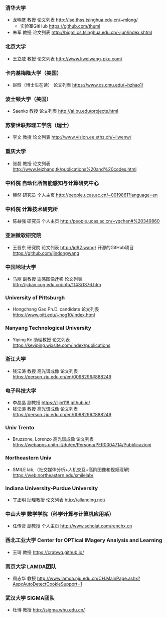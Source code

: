 
### 清华大学
* 龙明盛 教授 论文列表 http://ise.thss.tsinghua.edu.cn/~mlong/  
  - 实验室GitHub https://github.com/thuml
* 朱军 教授 论文列表 http://bigml.cs.tsinghua.edu.cn/~jun/index.shtml

### 北京大学
* 王立威 教授 论文列表 http://www.liweiwang-pku.com/

### 卡内基梅隆大学（美国）
* 赵晗（博士生在读） 论文列表 https://www.cs.cmu.edu/~hzhao1/

### 波士顿大学（美国）
* Saenko 教授 论文列表 http://ai.bu.edu/projects.html

### 苏黎世联邦理工学院（瑞士）
* 李文 教授 论文列表 http://www.vision.ee.ethz.ch/~liwenw/

### 重庆大学
* 张磊 教授 论文列表 http://www.leizhang.tk/publications%20and%20codes.html


### 中科院 自动化所智能感知与计算研究中心
* 赫然 研究员 个人主页 http://people.ucas.ac.cn/~0019861?language=en

### 中科院 计算技术研究所
* 陈益强 研究员 个人主页 http://people.ucas.ac.cn/~yqchen#%20349860

### 亚洲微软研究院
* 王晋东 研究院 论文列表 http://jd92.wang/ 开源的GitHub项目 https://github.com/jindongwang

### 中国地址大学
* 马丽 副教授 遥感图像迁移 论文列表 http://jidian.cug.edu.cn/info/1143/1376.htm

### University of Pittsburgh
* Hongchang Gao Ph.D. candidate 论文列表 https://www.pitt.edu/~hog10/index.html

### Nanyang Technological University
* Yiping Ke 助理教授 论文列表 https://keyiping.wixsite.com/index/publications

### 浙江大学
* 钱沄涛 教授 高光谱成像 论文列表 https://person.zju.edu.cn/en/0098296#888249

### 电子科技大学
* 李晶晶 副教授 https://lijin118.github.io/
* 钱沄涛 教授 高光谱成像 论文列表 https://person.zju.edu.cn/en/0098296#888249 

### Univ Trento 
* Bruzzone, Lorenzo 高光谱成像 论文列表 https://webapps.unitn.it/du/en/Persona/PER0004714/Pubblicazioni

### Northeastern Univ 
* SMILE lab,（社交媒体分析+人机交互+高阶图像和视频理解) https://web.northeastern.edu/smilelab/

### Indiana University-Purdue University
* 丁正明 助理教授 论文列表 http://allanding.net/

### 中山大学 数学学院（科学计算与计算机应用系）
* 任传贤 副教授 个人主页 http://www.scholat.com/renchx.cn

### 西北工业大学 Center for OPTical IMagery Analysis and Learning
* 王琦 教授 https://crabwq.github.io/

### 南京大学 LAMDA团队
* 周志华 教授 http://www.lamda.nju.edu.cn/CH.MainPage.ashx?AspxAutoDetectCookieSupport=1

### 武汉大学 SIGMA团队
* 杜博 教授 http://sigma.whu.edu.cn/






 
